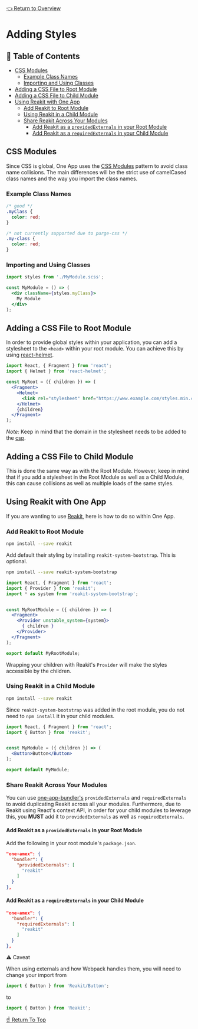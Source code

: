 <!--ONE-DOCS-HIDE start-->
[👈 Return to Overview](./README.md)
<!--ONE-DOCS-HIDE end-->
# Adding Styles

## 📖 Table of Contents

* [CSS Modules](#css-modules)
  * [Example Class Names](#example-class-names)
  * [Importing and Using Classes](#importing-and-using-classes)
* [Adding a CSS File to Root Module](#adding-a-css-file-to-root-module)
* [Adding a CSS File to Child Module](#adding-a-css-file-to-child-module)
* [Using Reakit with One App](#using-reakit-with-one-app)
  * [Add Reakit to Root Module](#add-reakit-to-root-module)
  * [Using Reakit in a Child Module](#using-reakit-in-a-child-module)
  * [Share Reakit Across Your Modules](#share-reakit-across-your-modules)
    * [Add Reakit as a `providedExternals` in your Root Module](#add-reakit-as-a-providedexternals-in-your-root-module)
    * [Add Reakit as a `requiredExternals` in your Child Module](#add-reakit-as-a-requiredexternals-in-your-child-module)

## CSS Modules

Since CSS is global, One App uses the [CSS Modules](https://github.com/css-modules/css-modules)
pattern to avoid class name collisions. The main differences will be the strict use of camelCased
class names and the way you import the class names.

### Example Class Names

```css
/* good */
.myClass {
  color: red;
}

/* not currently supported due to purge-css */
.my-class {
  color: red;
}
```

### Importing and Using Classes

```jsx
import styles from './MyModule.scss';

const MyModule = () => (
  <div className={styles.myClass}>
    My Module
  </div>
);
```

## Adding a CSS File to Root Module

In order to provide global styles within your application, you can add a stylesheet to the
`<head>` within your root module. You can achieve this by using [react-helmet](https://github.com/nfl/react-helmet).

```jsx
import React, { Fragment } from 'react';
import { Helmet } from 'react-helmet';

const MyRoot = ({ children }) => (
  <Fragment>
    <Helmet>
      <link rel="stylesheet" href="https://www.example.com/styles.min.css" />
    </Helmet>
    {children}
  </Fragment>
);
```

*Note:* Keep in mind that the domain in the stylesheet needs to be added to the
[csp](../api/modules/App-Configuration.md#csp).

## Adding a CSS File to Child Module

This is done the same way as with the Root Module. However, keep in mind that if you add a
stylesheet in the Root Module as well as a Child Module, this can cause collisions as well as
multiple loads of the same styles.

## Using Reakit with One App

If you are wanting to use [Reakit](https://reakit.io/), here is how to do so within One App.

### Add Reakit to Root Module

```bash
npm install --save reakit
```

Add default their styling by installing `reakit-system-bootstrap`. This is optional.

```bash
npm install --save reakit-system-bootstrap
```

```jsx
import React, { Fragment } from 'react';
import { Provider } from 'reakit';
import * as system from 'reakit-system-bootstrap';


const MyRootModule = ({ children }) => (
  <Fragment>
    <Provider unstable_system={system}>
      { children }
    </Provider>
  </Fragment>
);

export default MyRootModule;
```

Wrapping your children with Reakit's `Provider` will make the styles accessible by the children.

### Using Reakit in a Child Module

```bash
npm install --save reakit
```

Since `reakit-system-bootstrap` was added in the root module, you do not need to `npm install` it
in your child modules.

```jsx
import React, { Fragment } from 'react';
import { Button } from 'reakit';


const MyModule = ({ children }) => (
  <Button>Button</Button>
);

export default MyModule;
```

### Share Reakit Across Your Modules

You can use [one-app-bundler's](https://github.com/americanexpress/one-app-cli/tree/master/packages/one-app-bundler)
`providedExternals` and `requiredExternals` to avoid duplicating Reakit across all your modules.
Furthermore, due to Reakit using React's context API, in order for your child modules to leverage
this, you **MUST** add it to `providedExternals` as well as `requiredExternals`.

#### Add Reakit as a `providedExternals` in your Root Module

Add the following in your root module's `package.json`.

```json
"one-amex": {
  "bundler": {
    "providedExternals": [
      "reakit"
    ]
  }
},
```

#### Add Reakit as a `requiredExternals` in your Child Module

```json
"one-amex": {
  "bundler": {
    "requiredExternals": [
      "reakit"
    ]
  }
},
```

⚠️ Caveat

When using externals and how Webpack handles them, you will need to change your import from

```jsx
import { Button } from 'Reakit/Button';
```

to

```jsx
import { Button } from 'Reakit';
```

[☝️ Return To Top](#adding-styles)
